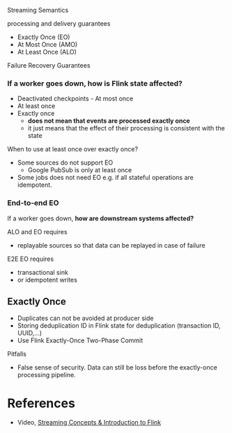 Streaming Semantics

processing and delivery guarantees

- Exactly Once (EO)
- At Most Once (AMO)
- At Least Once (ALO)

Failure Recovery Guarantees

### If a worker goes down, how is Flink state affected?

- Deactivated checkpoints - At most once
- At least once
- Exactly once
    - **does not mean that events are processed exactly once**
    - it just means that the effect of their processing is consistent with the state

When to use at least once over exactly once?
- Some sources do not support EO
    - Google PubSub is only at least once
- Some jobs does not need EO e.g. if all stateful operations are idempotent.

### End-to-end EO

If a worker goes down, **how are downstream systems affected?**

ALO and EO requires
- replayable sources so that data can be replayed in case of failure

E2E EO requires
- transactional sink
- or idempotent writes

## Exactly Once
- Duplicates can not be avoided at producer side
- Storing deduplication ID in Flink state for deduplication (transaction ID, UUID,...)
- Use Flink Exactly-Once Two-Phase Commit

Pitfalls
- False sense of security. Data can still be loss before the exactly-once processing pipeline.

# References

- Video, [Streaming Concepts & Introduction to Flink](https://www.youtube.com/watch?v=9pRsewtSPkQ)
